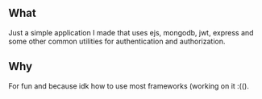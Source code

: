 ## What

Just a simple application I made that uses ejs, mongodb, jwt, express and some other common utilities for authentication and authorization.

## Why
For fun and because idk how to use most frameworks (working on it :(().
